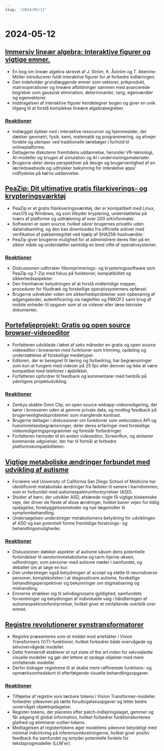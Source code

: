 ```yaml
---
slug: '/2024/05/12'
---
```


# 2024-05-12

## [Immersiv lineær algebra: Interaktive figurer og vigtige emner.](http://immersivemath.com/ila/index.html)

- En bog om lineær algebra skrevet af J. Ström, K. Åström og T. Akenine-Möller introducerer fuldt interaktive figurer for at forbedre indlæringen.
- Den indeholder grundlæggende emner som vektorer, prikprodukt, matrixoperationer og lineære afbildninger sammen med avancerede begreber som gaussisk elimination, determinanter, rang, egenværdier og egenvektorer.
- Inddragelsen af interaktive figurer kendetegner bogen og giver en unik tilgang til at forstå komplekse lineære algebrabegreber.

### [Reaktioner](https://news.ycombinator.com/item?id=40329388)

- Indlægget dykker ned i interaktive ressourcer og hjemmesider, der dækker geometri, fysik, kemi, matematik og programmering, og afvejer fordele og ulemper ved traditionelle lærebøger i forhold til onlineplatforme.
- Deltagerne diskuterer fremtidens uddannelse, herunder VR-teknologi, AI-modeller og brugen af simulation og AI i undervisningsmaterialer.
- Brugerne deler deres perspektiver på design og brugervenlighed af en lærredswebside og udtrykker bekymring for interaktive apps' indflydelse på børns uddannelse.

## [PeaZip: Dit ultimative gratis filarkiverings- og krypteringsværktøj](https://peazip.github.io/)

- PeaZip er et gratis filarkiveringsværktøj, der er kompatibelt med Linux, macOS og Windows, og som tilbyder kryptering, understøttelse på tværs af platforme og udtrækning af over 200 arkivformater.
- Softwaren er open source, hvilket sikrer brugernes privatliv uden dataindsamling, og den kan downloades fra officielle arkiver med verifikation af pakkeintegritet ved hjælp af SHA256-hashværdier.
- PeaZip giver brugerne mulighed for at administrere deres filer på en sikker måde og understøtter samtidig en bred vifte af operativsystemer.

### [Reaktioner](https://news.ycombinator.com/item?id=40327631)

- Diskussionen udforsker filkomprimerings- og krypteringssoftware som PeaZip og 7-Zip med fokus på funktioner, kompatibilitet og sikkerhedsaspekter.
- Den fremhæver betydningen af at forstå midlertidige mapper, procedurer for filudtræk og forskellige operativsystemers opførsel.
- Brugerne udveksler viden om sikkerhedsproblemer som opbevaring af adgangskoder, autentificering via nøglefiler og PBKDF2 samt brug af mobile enheder til opgaver som at se videoer eller læse tekniske dokumenter.

## [Porteføljeprojekt: Gratis og open source browser-videoeditor](https://news.ycombinator.com/item?id=40331968)

- Forfatteren udviklede i løbet af seks måneder en gratis og open source videoeditor i browseren med funktioner som trimning, opdeling og understøttelse af forskellige medietyper.
- Editoren, der er beregnet til læring og forbedring, har begrænsninger som kun at fungere med videoer på 25 fps eller derover og ikke at være kompatibel med telefoner i øjeblikket.
- Forfatteren opfordrer til feedback og kommentarer med henblik på yderligere projektudvikling.

### [Reaktioner](https://news.ycombinator.com/item?id=40331968)

- Zenkyu skabte Omni Clip, en open source webapp-videoredigering, der kører i browseren uden at gemme private data, og modtog feedback på brugervenlighedsproblemer som manglende kontrast.
- Brugerne deltager i diskussioner om funktioner som webcodecs API og hukommelsesbegrænsninger, deler deres erfaringer med forskellige videoredigeringsprogrammer og foreslår forbedringer.
- Forfatteren hentyder til en anden videoeditor, ScreenRun, og skitserer kommende udgivelser, der har til formål at forbedre platformskompatibiliteten.

## [Vigtige metaboliske ændringer forbundet med udvikling af autisme](https://medicalxpress.com/news/2024-05-metabolism-autism-reveals-developmental.html)

- Forskere ved University of California San Diego School of Medicine har identificeret metaboliske ændringer fra fødslen til senere i barndommen, som er forbundet med autismespektrumforstyrrelser (ASD).
- Studier af børn, der udvikler ASD, afslørede nogle få vigtige biokemiske veje, der driver de fleste af disse ændringer, hvilket baner vejen for tidlig opdagelse, forebyggelsesmetoder og nye lægemidler til symptombehandling.
- Undersøgelsen understreger metabolismens betydning for udviklingen af ASD og kan potentielt forme fremtidige forsknings- og behandlingsmuligheder.

### [Reaktioner](https://news.ycombinator.com/item?id=40328616)

- Diskussionen dækker aspekter af autisme såsom dens potentielle forbindelser til serotoninmetabolisme og tarm-hjerne-aksen, udfordringer, som personer med autisme møder i samfundet, og debatter om at søge en kur.
- Den understreger også betydningen af accept og støtte til neurodiverse personer, kompleksiteten i at diagnosticere autisme, forskellige behandlingsperspektiver og bekymringer om stigmatisering og mishandling.
- Emnerne strækker sig til selvdiagnosens gyldighed, samfundets forventninger og betydningen af individuelle valg i håndteringen af autismespektrumforstyrrelser, hvilket giver et omfattende overblik over emnet.

## [Registre revolutionerer synstransformatorer](https://openreview.net/forum?id=2dnO3LLiJ1)

- Registre præsenteres som et middel mod artefakter i Vision Transformers (ViT)-funktioner, hvilket forbedrer både overvågede og selvovervågede modeller.
- Dette fremskridt etablerer et nyt state of the art inden for selvvejledte visuelle modeller og gør det lettere at opdage objekter med mere omfattende modeller.
- Derfor bidrager registrene til at skabe mere raffinerede funktions- og opmærksomhedskort til efterfølgende visuelle behandlingsopgaver.

### [Reaktioner](https://news.ycombinator.com/item?id=40329675)

- Tilføjelse af registre som lærbare tokens i Vision Transformer-modeller forbedrer ydeevnen på tætte forudsigelsesopgaver og letter bedre uovervåget objektopdagelse.
- Register-tokens, der placeres efter patch-indlejringslaget, gemmer og får adgang til global information, hvilket forbedrer funktionskortenes glathed og eliminerer outlier-tokens.
- Medtagelsen af registertokens øger modellens ydeevne betydeligt med minimal indvirkning på inferensomkostningerne, hvilket giver positiv feedback fra samfundet og antyder potentielle fordele for tekstsprogmodeller (LLM'er).

<head>
  <meta property="og:title" content="Immersiv lineær algebra: Interaktive figurer og vigtige emner." />
  <meta property="og:type" content="website" />
  <meta property="og:image" content="https://og.cho.sh/api/og/?title=Immersiv%20line%C3%A6r%20algebra%3A%20Interaktive%20figurer%20og%20vigtige%20emner.&subheading=s%C3%B8ndag%20den%2012.%20maj%202024%3A%20Resum%C3%A9%20af%20Hacker%20News" />
</head>
